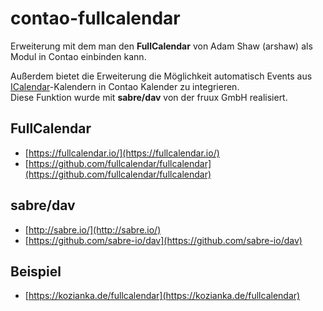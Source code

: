 # contao-fullcalendar

Erweiterung mit dem man den **FullCalendar** von Adam Shaw (arshaw) als Modul
in Contao einbinden kann.

Außerdem bietet die Erweiterung die Möglichkeit automatisch Events aus
[ICalendar](http://de.wikipedia.org/wiki/ICalendar)-Kalendern in Contao
Kalender zu integrieren.  
Diese Funktion wurde mit **sabre/dav** von  der fruux GmbH realisiert.

## FullCalendar

* [https://fullcalendar.io/](https://fullcalendar.io/)
* [https://github.com/fullcalendar/fullcalendar](https://github.com/fullcalendar/fullcalendar)

## sabre/dav

* [http://sabre.io/](http://sabre.io/)
* [https://github.com/sabre-io/dav](https://github.com/sabre-io/dav)

## Beispiel

* [https://kozianka.de/fullcalendar](https://kozianka.de/fullcalendar)
